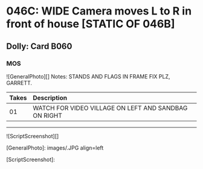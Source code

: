 # 046C: WIDE Camera moves L to R in front of house [STATIC OF 046B]

## Dolly: Card B060

### MOS

![GeneralPhoto][]
Notes: STANDS AND FLAGS IN FRAME FIX PLZ, GARRETT.

| Takes | Description |
|:---|:----|
| 01 | WATCH FOR VIDEO VILLAGE ON LEFT AND SANDBAG ON RIGHT |

----

![ScriptScreenshot][]


[GeneralPhoto]:  images/.JPG align=left

[ScriptScreenshot]: 